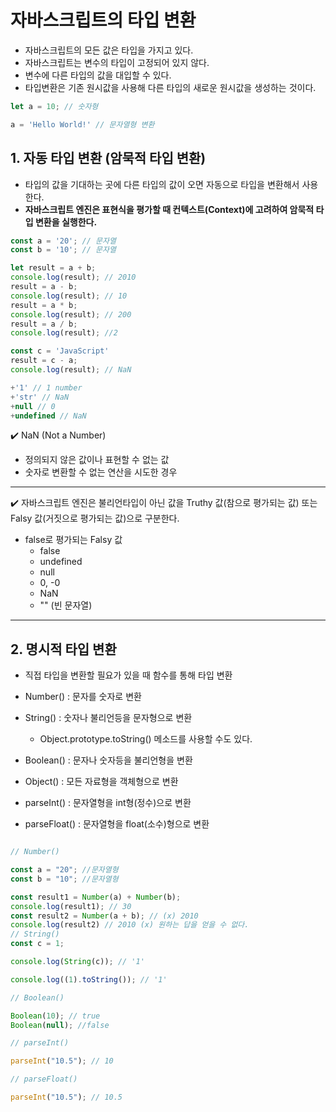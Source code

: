 # 자바스크립트의 타입 변환

- 자바스크립트의 모든 값은 타입을 가지고 있다.
- 자바스크립트는 변수의 타입이 고정되어 있지 않다.
- 변수에 다른 타입의 값을 대입할 수 있다.
- 타입변환은 기존 원시값을 사용해 다른 타입의 새로운 원시값을 생성하는 것이다.

```js
let a = 10; // 숫자형

a = 'Hello World!' // 문자열형 변환
```

## 1. 자동 타입 변환 (암묵적 타입 변환)

- 타입의 값을 기대하는 곳에 다른 타입의 값이 오면 자동으로 타입을 변환해서 사용한다.
- **자바스크립트 엔진은 표현식을 평가할 때 컨텍스트(Context)에 고려하여 암묵적 타입 변환을 실행한다.**

```js
const a = '20'; // 문자열
const b = '10'; // 문자열

let result = a + b;
console.log(result); // 2010
result = a - b;
console.log(result); // 10
result = a * b;
console.log(result); // 200
result = a / b;
console.log(result); //2

const c = 'JavaScript'
result = c - a;
console.log(result); // NaN

+'1' // 1 number
+'str' // NaN
+null // 0
+undefined // NaN

```



✔️ NaN (Not a Number)

- 정의되지 않은 값이나 표현할 수 없는 값
- 숫자로 변환할 수 없는 연산을 시도한 경우

---

✔️ 자바스크립트 엔진은 불리언타입이 아닌 값을 Truthy 값(참으로 평가되는 값) 또는 Falsy 값(거짓으로 평가되는 값)으로 구분한다.



- false로 평가되는 Falsy 값
  - false
  - undefined
  - null
  - 0, -0
  - NaN
  - "" (빈 문자열)

---

## 2. 명시적 타입 변환 

- 직접 타입을 변환할 필요가 있을 때 함수를 통해 타입 변환

- Number() : 문자를 숫자로 변환
- String() : 숫자나 불리언등을 문자형으로 변환
  - Object.prototype.toString() 메소드를 사용할 수도 있다.
- Boolean() : 문자나 숫자등을 불리언형을 변환
- Object() : 모든 자료형을 객체형으로 변환
- parseInt() : 문자열형을 int형(정수)으로 변환
- parseFloat() : 문자열형을 float(소수)형으로 변환



```js

// Number()

const a = "20"; //문자열형
const b = "10"; //문자열형

const result1 = Number(a) + Number(b);
console.log(result1); // 30
const result2 = Number(a + b); // (x) 2010
console.log(result2) // 2010 (x) 원하는 답을 얻을 수 없다.
// String()
const c = 1;

console.log(String(c)); // '1'

console.log((1).toString()); // '1'

// Boolean()

Boolean(10); // true
Boolean(null); //false

// parseInt()

parseInt("10.5"); // 10

// parseFloat()

parseInt("10.5"); // 10.5


```

